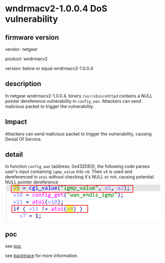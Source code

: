 # wndrmacv2-1.0.0.4 DoS vulnerability
## firmware version
vendor: netgear

product: wndrmacv2

version: below or equal wndrmacv2-1.0.0.4

## description
In netgear wndrmacv2-1.0.0.4, binary `/usr/sbin/uhttpd` contains a NULL pointer dereference vulnerability in `config_wan`. Attackers can send malicious packet to trigger the vulnerability.

## Impact
Attackers can send malicious packet to trigger the vulnerability, causing Denial Of Service.

## detail
In function `config_wan` (address: 0x432DE0), the following code parses user's input containing `igmp_value` into `v9`. Then `v9` is used and dereferenced in `atoi` without checking it's NULL or not, causing potential NULL pointer dereference
![alt text](image.png)


## poc
see [poc](./poc)

see [backtrace](./backtrace) for more information.
